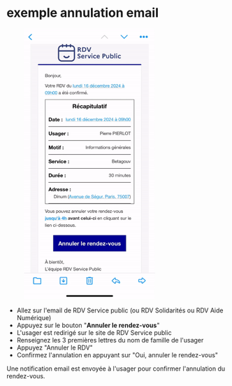 # exemple annulation email

<figure><img src="../../.gitbook/assets/annulation email.gif" alt="" width="300"><figcaption></figcaption></figure>

* Allez sur l'email de RDV Service public (ou RDV Solidarités ou RDV Aide Numérique) &#x20;
* Appuyez sur le bouton "**Annuler le rendez-vous**"
* L'usager est redirigé sur le site de RDV Service public&#x20;
* Renseignez les 3 premières lettres du nom de famille de l'usager&#x20;
* Appuyez "Annuler le RDV"
* Confirmez l'annulation en appuyant sur "Oui, annuler le rendez-vous"

Une notification email est envoyée à l'usager pour confirmer l'annulation du rendez-vous.&#x20;
